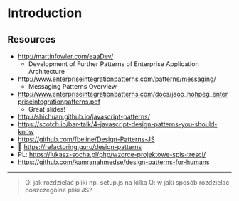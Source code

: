 # Introduction

## Resources

* <http://martinfowler.com/eaaDev/>
    + Development of Further Patterns of Enterprise Application Architecture
* <http://www.enterpriseintegrationpatterns.com/patterns/messaging/>
    + Messaging Patterns Overview
* <http://www.enterpriseintegrationpatterns.com/docs/jaoo_hohpeg_enterpriseintegrationpatterns.pdf>
    + Great slides!
* <http://shichuan.github.io/javascript-patterns/>
* <https://scotch.io/bar-talk/4-javascript-design-patterns-you-should-know>
* <https://github.com/fbeline/Design-Patterns-JS>
* 🚀 <https://refactoring.guru/design-patterns>
* PL: <https://lukasz-socha.pl/php/wzorce-projektowe-spis-tresci/>
* <https://github.com/kamranahmedse/design-patterns-for-humans>

---

> Q: jak rozdzielać pliki np. setup.js na kilka
> Q: w jaki sposób rozdzielać poszczególne pliki JS?
